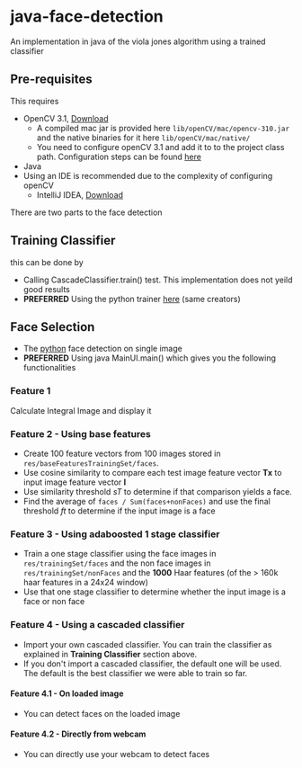 # java-face-detection
An implementation in java of the viola jones algorithm using a trained classifier

## Pre-requisites
This requires 
* OpenCV 3.1, [Download](http://opencv.org/)
    * A compiled mac jar is provided here `lib/openCV/mac/opencv-310.jar` and the native binaries for it here `lib/openCV/mac/native/`
    * You need to configure openCV 3.1 and add it to to the project class path. Configuration steps can be found [here](http://www.rmnd.net/install-and-use-opencv-3-0-on-mac-os-x-with-eclipse-java/)
* Java
* Using an IDE is recommended due to the complexity of configuring openCV
    * IntelliJ IDEA, [Download](https://www.jetbrains.com/idea/)

There are two parts to the face detection
## Training Classifier 
this can be done by
* Calling CascadeClassifier.train() test. This implementation does not yeild good results
* __PREFERRED__ Using the python trainer [here](https://github.com/XanthosisJYW/ViolaJonesCascadeClassifier)  (same creators)

## Face Selection
* The [python](https://github.com/XanthosisJYW/ViolaJonesCascadeClassifier) face detection on single image
* __PREFERRED__ Using java MainUI.main() which gives you the following functionalities

### Feature 1
Calculate Integral Image and display it

### Feature 2 - Using base features
* Create 100 feature vectors from 100 images stored in `res/baseFeaturesTrainingSet/faces`.
* Use cosine similarity to compare each test image feature vector __Tx__ to input image feature vector __I__
* Use similarity threshold _sT_ to determine if that comparison yields a face.
* Find the average of `faces / Sum(faces+nonFaces)` and use the final threshold _ft_ to determine if the input image is a face

### Feature 3 - Using adaboosted 1 stage classifier
* Train a one stage classifier using the face images in `res/trainingSet/faces` and the non face images in `res/trainingSet/nonFaces` and the __1000__ Haar features (of the > 160k haar features in a 24x24 window)
* Use that one stage classifier to determine whether the input image is a face or non face

### Feature 4 - Using a cascaded classifier
* Import your own cascaded classifier. You can train the classifier as explained in __Training Classifier__ section above.
* If you don't import a cascaded classifier, the default one will be used. The default is the best classifier we were able to train so far.
 
#### Feature 4.1 - On loaded image
* You can detect faces on the loaded image

#### Feature 4.2 - Directly from webcam
* You can directly use your webcam to detect faces
